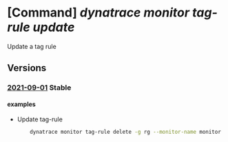 # [Command] _dynatrace monitor tag-rule update_

Update a tag rule

## Versions

### [2021-09-01](/Resources/mgmt-plane/L3N1YnNjcmlwdGlvbnMve30vcmVzb3VyY2Vncm91cHMve30vcHJvdmlkZXJzL2R5bmF0cmFjZS5vYnNlcnZhYmlsaXR5L21vbml0b3JzL3t9L3RhZ3J1bGVzL3t9/2021-09-01.xml) **Stable**

<!-- mgmt-plane /subscriptions/{}/resourcegroups/{}/providers/dynatrace.observability/monitors/{}/tagrules/{} 2021-09-01 -->

#### examples

- Update tag-rule
    ```bash
        dynatrace monitor tag-rule delete -g rg --monitor-name monitor -n default -y
    ```
